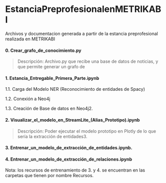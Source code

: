 # EstanciaPreprofesionalenMETRIKABI
Archivos y documentacion generada a partir de la estancia preprofesional realizada en METRIKABI

#### 0. Crear_grafo_de_conocimiento.py

>  Descripción: Archivo.py que recibe una base de datos de noticias, y que permite generar un grafo de

#### 1. Estancia_Entregable_Primera_Parte.ipynb  

1.1. Carga del Modelo NER (Reconocimiento de entidades de Spacy)

1.2. Conexión a Neo4j  

1.3. Creación de Base de datos en Neo4j2. 

#### 2. Visualizar_el_modelo_en_StreamLite_(Alias_Prototipo).ipynb  
 
> Descripción: Poder ejecutar el modelo prototipo en Plotly de lo que sería la extracción de entidades3. 

#### 3. Entrenar_un_modelo_de_extracción_de_entidades.ipynb. 

#### 4. Entrenar_un_modelo_de_extracción_de_relaciones.ipynb

Nota: los recursos de entrenamiento de 3. y 4. se encuentran en las carpetas que tienen por nombre Recursos.
